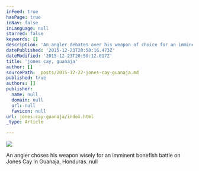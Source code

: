 ```yaml
---
inFeed: true
hasPage: true
inNav: false
inLanguage: null
starred: false
keywords: []
description: 'An angler debates over his weapon of choice for an imminent bonefish battle on Jones Cay in Guanaja, Honduras.'
datePublished: '2015-12-23T20:50:16.473Z'
dateModified: '2015-12-23T20:50:12.017Z'
title: 'jones cay, guanaja'
author: []
sourcePath: _posts/2015-12-22-jones-cay-guanaja.md
published: true
authors: []
publisher:
  name: null
  domain: null
  url: null
  favicon: null
url: jones-cay-guanaja/index.html
_type: Article

---
```

![](https://the-grid-user-content.s3-us-west-2.amazonaws.com/43ab03f8-b4f8-46dc-839a-a81f8e1d3deb.jpg)

An angler choses his weapon wisely for an imminent bonefish battle on Jones Cay in Guanaja, Honduras.
null